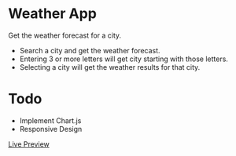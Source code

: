 # Weather App

Get the weather forecast for a city.
+ Search a city and get the weather forecast.
+ Entering 3 or more letters will get city starting with those letters.
+ Selecting a city will get the weather results for that city.

# Todo
+ Implement Chart.js
+ Responsive Design

[Live Preview](https://hardcore-lamport-e1baf5.netlify.app/)
